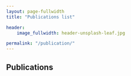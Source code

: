 ```yaml
---
layout: page-fullwidth
title: "Publications list"

header:
    image_fullwidth: header-unsplash-leaf.jpg

permalink: "/publication/"
---
```


## Publications
